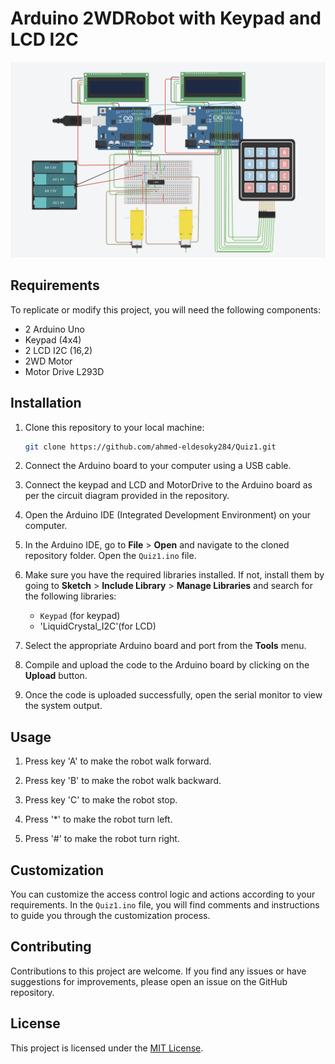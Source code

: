 # Arduino 2WDRobot with Keypad and LCD I2C

![Access Control System](https://github.com/ahmed-eldesoky284/Quiz-1/blob/main/Capture1.png)

## Requirements

To replicate or modify this project, you will need the following components:

- 2 Arduino Uno
- Keypad (4x4)
- 2 LCD I2C (16,2)
- 2WD Motor
- Motor Drive L293D


## Installation

1. Clone this repository to your local machine:

   ```bash
   git clone https://github.com/ahmed-eldesoky284/Quiz1.git
   ```

2. Connect the Arduino board to your computer using a USB cable.

3. Connect the keypad and LCD and MotorDrive to the Arduino board as per the circuit diagram provided in the repository.

4. Open the Arduino IDE (Integrated Development Environment) on your computer.

5. In the Arduino IDE, go to **File** > **Open** and navigate to the cloned repository folder. Open the `Quiz1.ino` file.

6. Make sure you have the required libraries installed. If not, install them by going to **Sketch** > **Include Library** > **Manage Libraries** and search for the following libraries:

   - `Keypad` (for keypad)
   - 'LiquidCrystal_I2C'(for LCD)

7. Select the appropriate Arduino board and port from the **Tools** menu.

8. Compile and upload the code to the Arduino board by clicking on the **Upload** button.

9. Once the code is uploaded successfully, open the serial monitor to view the system output.

## Usage

1. Press key 'A' to make the robot walk forward.

2. Press key 'B' to make the robot walk backward.

3. Press key 'C' to make the robot stop.

4. Press '*' to make the robot turn left.

5. Press '#' to make the robot turn right.

## Customization

You can customize the access control logic and actions according to your requirements. In the `Quiz1.ino` file, you will find comments and instructions to guide you through the customization process.



## Contributing

Contributions to this project are welcome. If you find any issues or have suggestions for improvements, please open an issue on the GitHub repository.

## License

This project is licensed under the [MIT License](LICENSE).
